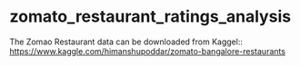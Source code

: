 # zomato_restaurant_ratings_analysis
The Zomao Restaurant data can be downloaded from Kaggel:: https://www.kaggle.com/himanshupoddar/zomato-bangalore-restaurants
